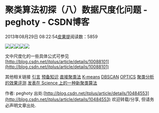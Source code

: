 
# 聚类算法初探（八）数据尺度化问题 - peghoty - CSDN博客


2013年08月29日 08:22:54[皮果提](https://me.csdn.net/peghoty)阅读数：5859


![](https://img-blog.csdn.net/20130829081823203)![](https://img-blog.csdn.net/20130829081841093)![](https://img-blog.csdn.net/20130829081850890)![](https://img-blog.csdn.net/20130829081900078)![](https://img-blog.csdn.net/20130829081914937)

文中尺度化的一些具体公式可参见[http://blog.csdn.net/itplus/article/details/10088101](http://blog.csdn.net/itplus/article/details/10088101)

其他相关链接
[引言](http://blog.csdn.net/itplus/article/details/10087581)
[预备知识](http://blog.csdn.net/itplus/article/details/10088101)
[直接聚类法](http://blog.csdn.net/itplus/article/details/10088283)
[K-means](http://blog.csdn.net/itplus/article/details/10088429)
[DBSCAN](http://blog.csdn.net/itplus/article/details/10088625)
[OPTICS](http://blog.csdn.net/itplus/article/details/10089323)
[聚类分析的效果评测](http://blog.csdn.net/itplus/article/details/10322361)
[发表在 Science 上的一种新聚类算法](http://blog.csdn.net/itplus/article/details/38926837)


作者: peghoty
出处:[http://blog.csdn.net/itplus/article/details/10484553](http://blog.csdn.net/itplus/article/details/10484553)
欢迎转载/分享, 但请务必声明文章出处.

